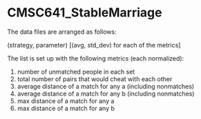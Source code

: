 # CMSC641_StableMarriage

The data files are arranged as follows:

(strategy, parameter)   [(avg, std_dev) for each of the metrics]

The list is set up with the following metrics (each normalized):

1.  number of unmatched people in each set
2.  total number of pairs that would cheat with each other
3.  average distance of a match for any a (including nonmatches)
4.  average distance of a match for any b (including nonmatches)
5.  max distance of a match for any a
6.  max distance of a match for any b
